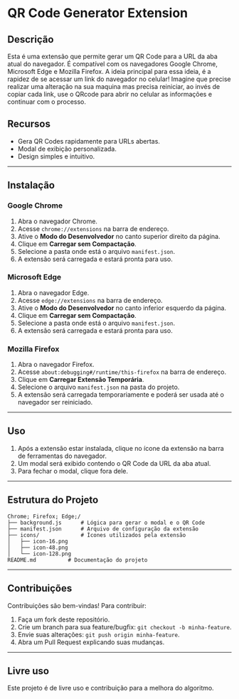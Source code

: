 # QR Code Generator Extension

## Descrição

Esta é uma extensão que permite gerar um QR Code para a URL da aba atual do navegador. É compatível com os navegadores Google Chrome, Microsoft Edge e Mozilla Firefox.
A ideia principal para essa ideia, é a rapidez de se acessar um link do navegador no celular! Imagine que precise realizar uma alteração na sua maquina mas precisa reiniciar, ao invés de copiar cada link, use o QRcode para abrir no celular as informações e continuar com o processo.

## Recursos

- Gera QR Codes rapidamente para URLs abertas.
- Modal de exibição personalizada.
- Design simples e intuitivo.

---

## Instalação

### Google Chrome

1. Abra o navegador Chrome.
2. Acesse `chrome://extensions` na barra de endereço.
3. Ative o **Modo do Desenvolvedor** no canto superior direito da página.
4. Clique em **Carregar sem Compactação**.
5. Selecione a pasta onde está o arquivo `manifest.json`.
6. A extensão será carregada e estará pronta para uso.

### Microsoft Edge

1. Abra o navegador Edge.
2. Acesse `edge://extensions` na barra de endereço.
3. Ative o **Modo do Desenvolvedor** no canto inferior esquerdo da página.
4. Clique em **Carregar sem Compactação**.
5. Selecione a pasta onde está o arquivo `manifest.json`.
6. A extensão será carregada e estará pronta para uso.

### Mozilla Firefox

1. Abra o navegador Firefox.
2. Acesse `about:debugging#/runtime/this-firefox` na barra de endereço.
3. Clique em **Carregar Extensão Temporária**.
4. Selecione o arquivo `manifest.json` na pasta do projeto.
5. A extensão será carregada temporariamente e poderá ser usada até o navegador ser reiniciado.

---

## Uso

1. Após a extensão estar instalada, clique no ícone da extensão na barra de ferramentas do navegador.
2. Um modal será exibido contendo o QR Code da URL da aba atual.
3. Para fechar o modal, clique fora dele.

---

## Estrutura do Projeto

```
Chrome; Firefox; Edge;/
├── background.js      # Lógica para gerar o modal e o QR Code
├── manifest.json      # Arquivo de configuração da extensão
├── icons/             # Ícones utilizados pela extensão
│   ├── icon-16.png
│   ├── icon-48.png
│   └── icon-128.png
README.md          # Documentação do projeto
```

---

## Contribuições

Contribuições são bem-vindas! Para contribuir:

1. Faça um fork deste repositório.
2. Crie um branch para sua feature/bugfix: `git checkout -b minha-feature`.
3. Envie suas alterações: `git push origin minha-feature`.
4. Abra um Pull Request explicando suas mudanças.

---

## Livre uso

Este projeto é de livre uso e contribuição para a melhora do algoritmo.

